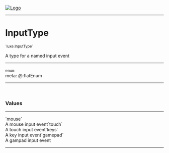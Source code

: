 
[![Logo](../../images/logo.png)](../../api/index.html)

---



<h1>InputType</h1>
<small>`luxe.InputType`</small>

A type for a named input event

---

`enum`
<span class="meta">
<br/>meta: @:flatEnum
</span>


---


&nbsp;
&nbsp;




<h3>Values</h3> <hr/><span class="member signature apipage">`mouse`<br/> </span>
        <span class="small_desc_flat">A mouse input event</span><span class="member signature apipage">`touch`<br/> </span>
        <span class="small_desc_flat">A touch input event</span><span class="member signature apipage">`keys`<br/> </span>
        <span class="small_desc_flat">A key input event</span><span class="member signature apipage">`gamepad`<br/> </span>
        <span class="small_desc_flat">A gampad input event</span>








---

&nbsp;
&nbsp;
&nbsp;
&nbsp;